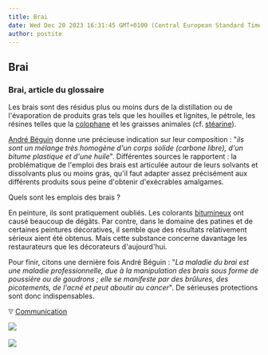 ```yaml
---
title: Brai
date: Wed Dec 20 2023 16:31:45 GMT+0100 (Central European Standard Time)
author: postite
---
```


## Brai
### Brai, article du glossaire
 Les brais sont des résidus plus ou moins durs de la distillation ou de l'évaporation de produits gras tels que les houilles et lignites, le pétrole, les résines telles que la [colophane](autresresines.html#colophane) et les graisses animales (cf. [stéarine](stearine.html)).

[André Béguin](livres.html#beguin) donne une précieuse indication sur leur composition : "_ils sont un mélange très homogène d'un corps solide (carbone libre), d'un bitume plastique et d'une huile_". Différentes sources le rapportent : la problématique de l'emploi des brais est articulée autour de leurs solvants et dissolvants plus ou moins gras, qu'il faut adapter assez précisément aux différents produits sous peine d'obtenir d'exécrables amalgames.

Quels sont les emplois des brais ?

En peinture, ils sont pratiquement oubliés. Les colorants [bitumineux](bitume.html) ont causé beaucoup de dégâts. Par contre, dans le domaine des patines et de certaines peintures décoratives, il semble que des résultats relativement sérieux aient été obtenus. Mais cette substance concerne davantage les restaurateurs que les décorateurs d'aujourd'hui.

Pour finir, citons une dernière fois André Béguin : "_La maladie du brai est une maladie professionnelle, due à la manipulation des brais sous forme de poussière ou de goudrons ; elle se manifeste par des brûlures, des picotements, de l'acné et peut aboutir au cancer_". De sérieuses protections sont donc indispensables.



![](images/flechebas.gif) [Communication](http://www.artrealite.com/annonceurs.htm) 

[![](https://cbonvin.fr/sites/regie.artrealite.com/visuels/campagne1.png)](index-2.html#20131014)

![](https://cbonvin.fr/sites/regie.artrealite.com/visuels/campagne2.png)